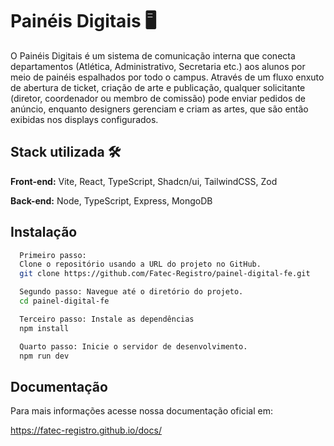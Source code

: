 
# Painéis Digitais 🖥️ 

O Painéis Digitais é um sistema de comunicação interna que conecta departamentos (Atlética, Administrativo, Secretaria etc.) aos alunos por meio de painéis espalhados por todo o campus. Através de um fluxo enxuto de abertura de ticket, criação de arte e publicação, qualquer solicitante (diretor, coordenador ou membro de comissão) pode enviar pedidos de anúncio, enquanto designers gerenciam e criam as artes, que são então exibidas nos displays configurados.
## Stack utilizada 🛠️

**Front-end:** Vite, React, TypeScript, Shadcn/ui, TailwindCSS, Zod

**Back-end:** Node, TypeScript, Express, MongoDB


## Instalação

```bash
  Primeiro passo:
  Clone o repositório usando a URL do projeto no GitHub.
  git clone https://github.com/Fatec-Registro/painel-digital-fe.git

  Segundo passo: Navegue até o diretório do projeto.
  cd painel-digital-fe

  Terceiro passo: Instale as dependências
  npm install

  Quarto passo: Inicie o servidor de desenvolvimento.
  npm run dev
```
    
## Documentação

Para mais informações acesse nossa documentação oficial em:

https://fatec-registro.github.io/docs/

